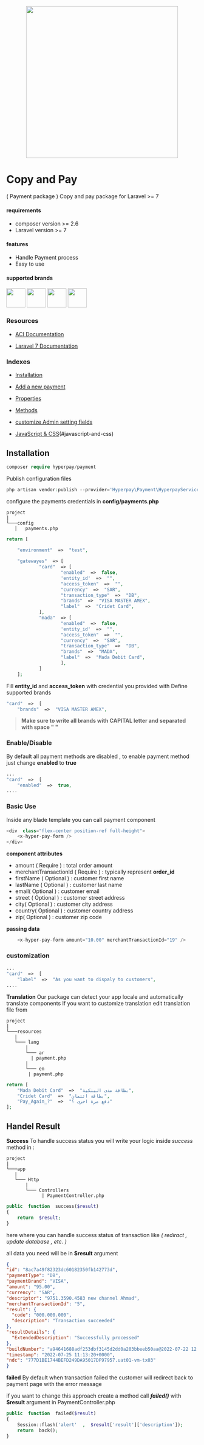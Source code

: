 
<p  align="center"><a  href="https://hyperpay.com"  target="_blank">
<img src="https://www.hyperpay.com/wp-content/uploads/2020/04/cropped-011-300x155.png"  width="400"> 
</a></p>

  

# Copy and Pay

( Payment package )
Copy and pay  package for Laravel >= 7 

#### requirements 
* composer version >= 2.6
* Laravel version >= 7

#### features

* Handle Payment process 
* Easy to use

#### supported brands 

 <img src="https://upload.wikimedia.org/wikipedia/commons/thumb/2/2a/Mastercard-logo.svg/200px-Mastercard-logo.svg.png"  width="50">  
 <img src="https://www.smartenergydecisions.com/upload/images/company_images/american_express.jpg"  width="50">  
  <img src="https://encrypted-tbn3.gstatic.com/images?q=tbn:ANd9GcR_FrTaaaGEk9eULQpb355SxtAFizG5jleBqp_1q8j2dgMxqfHT"  width="50">  
<img src="https://ksaexpats.com/wp-content/uploads/2018/03/mada-card.jpg"  width="50">  

### Resources

* [ACI Documentation ](https://wordpresshyperpay.docs.oppwa.com/tutorials/integration-guide)

* [Laravel 7 Documentation ](https://laravel.com/docs/7.x)

 

### Indexes

* [Installation ](#installation)

* [Add a new payment](#add-a-new-payment)

* [Properties](#properties)

* [Methods](#methods)

* [customize Admin setting fields](#customize-admin-setting-fields)

* [JavaScript & CSS](#customize-admin-setting-fields)(#javascript-and-css)

  
  
  

## Installation

 

``` php
composer require hyperpay/payment
``` 
Publish configuration files 
``` php
php artisan vendor:publish --provider='Hyperpay\Payment\HyperpayServiceProvider'
``` 

configure the payments credentials in **config/payments.php**
```
project
|
└───config
   │   payments.php

```
```php
return [

	"environment"  =>  "test",
	  
	"gatewayes"  => [
			"card"  => [
					"enabled"  =>  false,
					'entity_id'  =>  "",
					"access_token"  =>  "",
					"currency"  =>  "SAR",
					"transaction_type"  =>  "DB",
					"brands"  =>  "VISA MASTER AMEX",
					"label"  =>  "Cridet Card",
			],
			"mada"  => [
					"enabled"  =>  false,
					'entity_id'  =>  "",
					"access_token"  =>  "",
					"currency"  =>  "SAR",
					"transaction_type"  =>  "DB",
					"brands"  =>  "MADA",
					"label"  =>  "Mada Debit Card",
					],
			]
	];
```
Fill **entity_id** and **access_token**  with credential you provided with
Define supported brands 
```php
"card"  =>  [  
	"brands"  =>  "VISA MASTER AMEX",
```

> **Make sure to write all brands with CAPITAL letter and separated with space " "** 

### Enable/Disable
By default all payment methods are disabled , to enable payment method just change **enabled** to **true**

```php
...
"card"  =>  [  
	"enabled"  =>  true,
....

```

### Basic Use 

Inside any blade template you can call payment component 

```php
<div  class="flex-center position-ref full-height">
	<x-hyper-pay-form />
</div>
``` 
**component attributes**
 - amount ( Require ) : total order amount
 - merchantTransactionId ( Require ) : typically  represent **order_id**
 - firstName ( Optional ) : customer first name
 - lastName ( Optional ) : customer last name
 - email( Optional ) : customer email
 - street ( Optional ) : customer street address
 -  city( Optional ) : customer city address
 -  country( Optional ) : customer country address
 -  zip( Optional ) : customer zip code
 
 **passing data**
 ```php
	 <x-hyper-pay-form amount="10.00" merchantTransactionId="19" />  
```
 

### customization

```php
...
"card"  =>  [  
	"label"  =>  "As you want to dispaly to customers",
....
```
**Translation**
Our package can detect your app locale and automatically translate components
If you want to customize translation edit translation file from 

```
project
|
└───resources
   |
   └─── lang
	   |
	   └─── ar
		 | payment.php
	   |
	   └─── en
		| payment.php

```

```php
return [
	"Mada Debit Card"  =>  "بطاقة مدى البنكية",
	"Cridet Card"  =>  "بطاقة ائتمان",
	"Pay_Again_?"  =>  "دفع مرة اخرى ؟"
];
```
  

## Handel Result

**Success**
To handle success status you will write your logic inside *success* method in :
```
project
|
└───app
   |
   └─── Http
	   |
	   └─── Controllers
			 | PaymentController.php

```

```php
public  function  success($result)
{
	return  $result;
}
``` 
here where you can handle success status of transaction like *( rediract , update database , etc.  )*

all data you need will be in  **$result** argument
  ```json
{
  "id": "8ac7a49f82323dc60182350fb142773d",
  "paymentType": "DB",
  "paymentBrand": "VISA",
  "amount": "95.00",
  "currency": "SAR",
  "descriptor": "9751.3590.4583 new channel Ahmad",
  "merchantTransactionId": "5",
  "result": {
    "code": "000.000.000",
    "description": "Transaction succeeded"
  },
  "resultDetails": {
    "ExtendedDescription": "Successfully processed"
  },
  "buildNumber": "a94641688adf253dbf3145d2dd0a203bbeeb50aa@2022-07-22 12:35:29 +0000",
  "timestamp": "2022-07-25 11:13:20+0000",
  "ndc": "777D1BE1744BEFD249DA95017DF97957.uat01-vm-tx03"
}
  ```

 **failed** 
By default when transaction failed the customer will redirect back to payment page with the error message 

if you want to change this approach 
create a method call ***failed()*** with **$result** argument in PaymentController.php

```php
public  function  failed($result)
{
	Session::flash('alert'  ,  $result['result']['description']);
	return  back();
}
```


